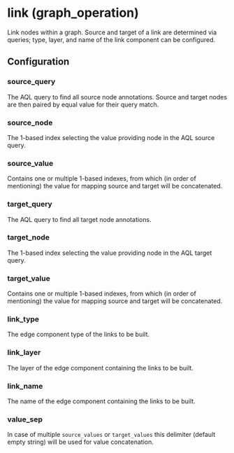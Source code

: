 # link (graph_operation)

Link nodes within a graph. Source and target of a link are determined via
queries; type, layer, and name of the link component can be configured.

## Configuration

###  source_query

The AQL query to find all source node annotations. Source and target nodes are then paired by equal value for their query match.

###  source_node

The 1-based index selecting the value providing node in the AQL source query.

###  source_value

Contains one or multiple 1-based indexes, from which (in order of mentioning) the value for mapping source and target will be concatenated.

###  target_query

The AQL query to find all target node annotations.

###  target_node

The 1-based index selecting the value providing node in the AQL target query.

###  target_value

Contains one or multiple 1-based indexes, from which (in order of mentioning) the value for mapping source and target will be concatenated.

###  link_type

The edge component type of the links to be built.

###  link_layer

The layer of the edge component containing the links to be built.

###  link_name

The name of the edge component containing the links to be built.

###  value_sep

In case of multiple `source_values` or `target_values` this delimiter (default empty string) will be used for value concatenation.

